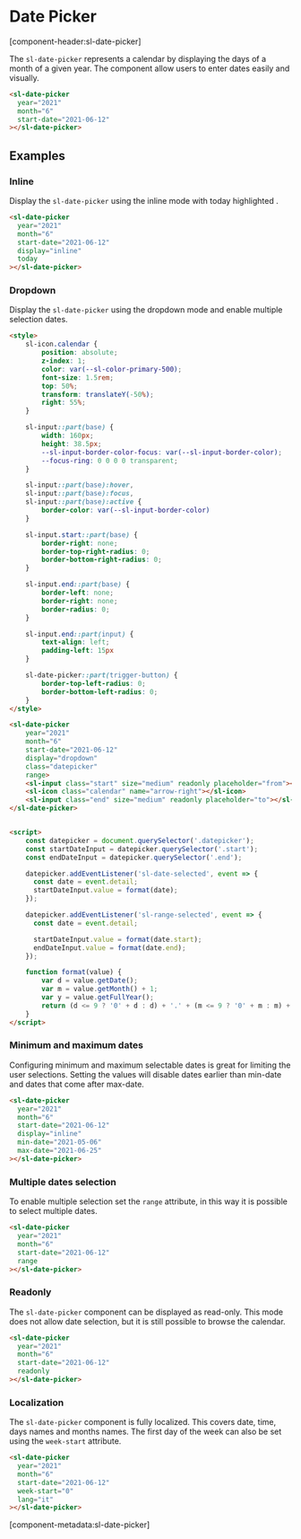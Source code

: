 # Date Picker

[component-header:sl-date-picker]

The `sl-date-picker` represents a calendar by displaying the days of a month of a given year. The component allow users to enter dates easily and visually.

```html preview
<sl-date-picker
  year="2021"
  month="6"
  start-date="2021-06-12"
></sl-date-picker>
```

## Examples

### Inline

Display the `sl-date-picker` using the inline mode with today highlighted .

```html preview
<sl-date-picker
  year="2021"
  month="6"
  start-date="2021-06-12"
  display="inline"
  today
></sl-date-picker>
```

### Dropdown

Display the `sl-date-picker` using the dropdown mode and enable multiple selection dates.

```html preview
<style>
    sl-icon.calendar {
        position: absolute;
        z-index: 1;
        color: var(--sl-color-primary-500);
        font-size: 1.5rem;
        top: 50%;
        transform: translateY(-50%);
        right: 55%;
    }

    sl-input::part(base) {
        width: 160px;
        height: 38.5px;
        --sl-input-border-color-focus: var(--sl-input-border-color);
        --focus-ring: 0 0 0 0 transparent;
    }

    sl-input::part(base):hover,
    sl-input::part(base):focus,
    sl-input::part(base):active {
        border-color: var(--sl-input-border-color)
    }

    sl-input.start::part(base) {
        border-right: none;
        border-top-right-radius: 0;
        border-bottom-right-radius: 0;
    }

    sl-input.end::part(base) {
        border-left: none;
        border-right: none;
        border-radius: 0;
    }

    sl-input.end::part(input) {
        text-align: left;
        padding-left: 15px
    }

    sl-date-picker::part(trigger-button) {
        border-top-left-radius: 0;
        border-bottom-left-radius: 0;
    }
</style>

<sl-date-picker
    year="2021"
    month="6"
    start-date="2021-06-12"
    display="dropdown"
    class="datepicker"
    range>
    <sl-input class="start" size="medium" readonly placeholder="from"></sl-input>
    <sl-icon class="calendar" name="arrow-right"></sl-icon>
    <sl-input class="end" size="medium" readonly placeholder="to"></sl-input>
</sl-date-picker>


<script>
    const datepicker = document.querySelector('.datepicker');
    const startDateInput = datepicker.querySelector('.start');
    const endDateInput = datepicker.querySelector('.end');

    datepicker.addEventListener('sl-date-selected', event => {
      const date = event.detail;
      startDateInput.value = format(date);
    });

    datepicker.addEventListener('sl-range-selected', event => {
      const date = event.detail;

      startDateInput.value = format(date.start);
      endDateInput.value = format(date.end);
    });

    function format(value) {
        var d = value.getDate();
        var m = value.getMonth() + 1;
        var y = value.getFullYear();
        return (d <= 9 ? '0' + d : d) + '.' + (m <= 9 ? '0' + m : m) + '.' + y;
    }
</script>
```

### Minimum and maximum dates

Configuring minimum and maximum selectable dates is great for limiting the user selections. Setting the values will disable dates earlier than min-date and dates that come after max-date.

```html preview
<sl-date-picker
  year="2021"
  month="6"
  start-date="2021-06-12"
  display="inline"
  min-date="2021-05-06"
  max-date="2021-06-25"
></sl-date-picker>
```

### Multiple dates selection

To enable multiple selection set the `range` attribute, in this way it is possible to select multiple dates.

```html preview
<sl-date-picker
  year="2021"
  month="6"
  start-date="2021-06-12"
  range
></sl-date-picker>
```

### Readonly

The `sl-date-picker` component can be displayed as read-only. This mode does not allow date selection, but it is still possible to browse the calendar.

```html preview
<sl-date-picker
  year="2021"
  month="6"
  start-date="2021-06-12"
  readonly
></sl-date-picker>
```

### Localization

The `sl-date-picker` component is fully localized. This covers date, time, days names and months names. The first day of the week can also be set using the `week-start` attribute.

```html preview
<sl-date-picker
  year="2021"
  month="6"
  start-date="2021-06-12"
  week-start="0"
  lang="it"
></sl-date-picker>
```

[component-metadata:sl-date-picker]
